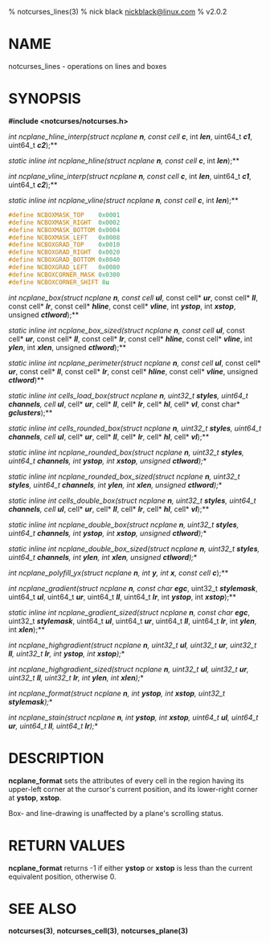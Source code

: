 % notcurses_lines(3)
% nick black <nickblack@linux.com>
% v2.0.2

# NAME

notcurses_lines - operations on lines and boxes

# SYNOPSIS

**#include <notcurses/notcurses.h>**

**int ncplane_hline_interp(struct ncplane* ***n***, const cell* ***c***, int ***len***, uint64_t ***c1***, uint64_t ***c2***);**

**static inline int ncplane_hline(struct ncplane* ***n***, const cell* ***c***, int ***len***);**

**int ncplane_vline_interp(struct ncplane* ***n***, const cell* ***c***, int ***len***, uint64_t ***c1***, uint64_t ***c2***);**

**static inline int ncplane_vline(struct ncplane* ***n***, const cell* ***c***, int ***len***);**

```c
#define NCBOXMASK_TOP    0x0001
#define NCBOXMASK_RIGHT  0x0002
#define NCBOXMASK_BOTTOM 0x0004
#define NCBOXMASK_LEFT   0x0008
#define NCBOXGRAD_TOP    0x0010
#define NCBOXGRAD_RIGHT  0x0020
#define NCBOXGRAD_BOTTOM 0x0040
#define NCBOXGRAD_LEFT   0x0080
#define NCBOXCORNER_MASK 0x0300
#define NCBOXCORNER_SHIFT 8u
```

**int ncplane_box(struct ncplane* ***n***, const cell* ***ul***, const cell* ***ur***, const cell* ***ll***, const cell* ***lr***, const cell* ***hline***, const cell* ***vline***, int ***ystop***, int ***xstop***, unsigned ***ctlword***);**

**static inline int ncplane_box_sized(struct ncplane* ***n***, const cell* ***ul***, const cell* ***ur***, const cell* ***ll***, const cell* ***lr***, const cell* ***hline***, const cell* ***vline***, int ***ylen***, int ***xlen***, unsigned ***ctlword***);**

**static inline int ncplane_perimeter(struct ncplane* ***n***, const cell* ***ul***, const cell* ***ur***, const cell* ***ll***, const cell* ***lr***, const cell* ***hline***, const cell* ***vline***, unsigned ***ctlword***)**

**static inline int cells_load_box(struct ncplane* ***n***, uint32_t ***styles***, uint64_t ***channels***, cell* ***ul***, cell* ***ur***, cell* ***ll***, cell* ***lr***, cell* ***hl***, cell* ***vl***, const char* ***gclusters***);**

**static inline int cells_rounded_box(struct ncplane* ***n***, uint32_t ***styles***, uint64_t ***channels***, cell* ***ul***, cell* ***ur***, cell* ***ll***, cell* ***lr***, cell* ***hl***, cell* ***vl***);**

**static inline int ncplane_rounded_box(struct ncplane* ***n***, uint32_t ***styles***, uint64_t ***channels***, int ***ystop***, int ***xstop***, unsigned ***ctlword***);**

**static inline int ncplane_rounded_box_sized(struct ncplane* ***n***, uint32_t ***styles***, uint64_t ***channels***, int ***ylen***, int ***xlen***, unsigned ***ctlword***);**

**static inline int cells_double_box(struct ncplane* ***n***, uint32_t ***styles***, uint64_t ***channels***, cell* ***ul***, cell* ***ur***, cell* ***ll***, cell* ***lr***, cell* ***hl***, cell* ***vl***);**

**static inline int ncplane_double_box(struct ncplane* ***n***, uint32_t ***styles***, uint64_t ***channels***, int ***ystop***, int ***xstop***, unsigned ***ctlword***);**

**static inline int ncplane_double_box_sized(struct ncplane* ***n***, uint32_t ***styles***, uint64_t ***channels***, int ***ylen***, int ***xlen***, unsigned ***ctlword***);**

**int ncplane_polyfill_yx(struct ncplane* ***n***, int ***y***, int ***x***, const cell* ***c***);**

**int ncplane_gradient(struct ncplane* ***n***, const char* ***egc***, uint32_t ***stylemask***, uint64_t ***ul***, uint64_t ***ur***, uint64_t ***ll***, uint64_t ***lr***, int ***ystop***, int ***xstop***);**

**static inline int ncplane_gradient_sized(struct ncplane* ***n***, const char* ***egc***, uint32_t ***stylemask***, uint64_t ***ul***, uint64_t ***ur***, uint64_t ***ll***, uint64_t ***lr***, int ***ylen***, int ***xlen***);**

**int ncplane_highgradient(struct ncplane* ***n***, uint32_t ***ul***, uint32_t ***ur***, uint32_t ***ll***, uint32_t ***lr***, int ***ystop***, int ***xstop***);**

**int ncplane_highgradient_sized(struct ncplane* ***n***, uint32_t ***ul***, uint32_t ***ur***, uint32_t ***ll***, uint32_t ***lr***, int ***ylen***, int ***xlen***);**

**int ncplane_format(struct ncplane* ***n***, int ***ystop***, int ***xstop***, uint32_t ***stylemask***);**

**int ncplane_stain(struct ncplane* ***n***, int ***ystop***, int ***xstop***, uint64_t ***ul***, uint64_t ***ur***, uint64_t ***ll***, uint64_t ***lr***);**

# DESCRIPTION

**ncplane_format** sets the attributes of every cell in the region having its
upper-left corner at the cursor's current position, and its lower-right corner
at **ystop**, **xstop**.

Box- and line-drawing is unaffected by a plane's scrolling status.

# RETURN VALUES

**ncplane_format** returns -1 if either **ystop** or **xstop** is less than the
current equivalent position, otherwise 0.

# SEE ALSO

**notcurses(3)**,
**notcurses_cell(3)**,
**notcurses_plane(3)**
